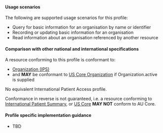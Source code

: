 #### Usage scenarios

The following are supported usage scenarios for this profile:

- Query for basic information for an organisation by name or identifier
- Recording or updating basic information for an organisation 
- Read information about an organisation referenced by another resource


#### Comparison with other national and international specifications

A resource conforming to this profile is conformant to:
- [Organization (IPS)](http://build.fhir.org/ig/HL7/fhir-ips/StructureDefinition/Organization-uv-ips)
- and **MAY** be conformant to [US Core Organization](http://hl7.org/fhir/us/core/StructureDefinition/us-core-organization) if Organization.active is supplied

No equivalent International Patient Access profile.

Conformance in reverse is not guaranteed, i.e. a resource conforming to [International Patient Summary](http://build.fhir.org/ig/HL7/fhir-ips), or [US Core](http://hl7.org/fhir/us/core) **MAY NOT** conform to AU Core.


#### Profile specific implementation guidance
- TBD

